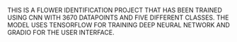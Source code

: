 THIS IS A FLOWER IDENTIFICATION PROJECT THAT HAS BEEN TRAINED USING CNN WITH 3670 DATAPOINTS AND FIVE DIFFERENT CLASSES.
THE MODEL USES TENSORFLOW FOR TRAINING DEEP NEURAL NETWORK AND GRADIO FOR THE USER INTERFACE.
